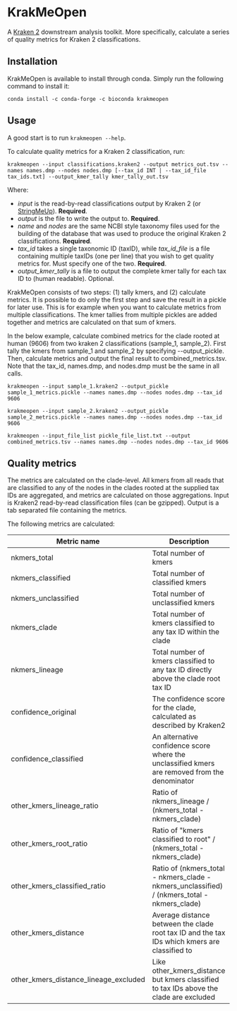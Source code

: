 # KrakMeOpen

A [Kraken 2] downstream analysis toolkit. More specifically, calculate a series of quality metrics for Kraken 2 classifications.

## Installation
KrakMeOpen is available to install through conda. Simply run the following command to install it:

`conda install -c conda-forge -c bioconda krakmeopen`

## Usage

A good start is to run `krakmeopen --help`.

To calculate quality metrics for a Kraken 2 classification, run:

`krakmeopen --input classifications.kraken2 --output metrics_out.tsv --names names.dmp --nodes nodes.dmp [--tax_id INT | --tax_id_file tax_ids.txt] --output_kmer_tally kmer_tally_out.tsv`

Where:
* _input_ is the read-by-read classifications output by Kraken 2 (or [StringMeUp]). **Required**.
* _output_ is the file to write the output to. **Required**.
* _name_ and _nodes_ are the same NCBI style taxonomy files used for the building of the database that was used to produce the original Kraken 2 classifications. **Required**.
* _tax_id_ takes a single taxonomic ID (taxID), while _tax_id_file_ is a file containing multiple taxIDs (one per line) that you wish to get quality metrics for.
Must specify one of the two. **Required**.
* _output_kmer_tally_ is a file to output the complete kmer tally for each tax ID to (human readable). Optional.

KrakMeOpen consists of two steps: (1) tally kmers, and (2) calculate metrics. It is possible to do only the first step and save the result in a pickle for later use. This is
for example when you want to calculate metrics from multiple classifications. The kmer tallies from multiple pickles are added together and metrics are calculated on that sum of kmers.

In the below example, calculate combined metrics for the clade rooted at human (9606) from two kraken 2 classifications (sample_1, sample_2). First tally the kmers from sample_1 and sample_2 by specifying --output_pickle. Then, calculate metrics and output the final result to combined_metrics.tsv. Note that the tax_id, names.dmp, and nodes.dmp must be the same in all calls.

`krakmeopen --input sample_1.kraken2 --output_pickle sample_1_metrics.pickle --names names.dmp --nodes nodes.dmp --tax_id 9606`

`krakmeopen --input sample_2.kraken2 --output_pickle sample_2_metrics.pickle --names names.dmp --nodes nodes.dmp --tax_id 9606`

`krakmeopen --input_file_list pickle_file_list.txt --output combined_metrics.tsv --names names.dmp --nodes nodes.dmp --tax_id 9606`

## Quality metrics

The metrics are calculated on the clade-level. All kmers from all reads that are classified to any of the nodes in the
clades rooted at the supplied tax IDs are aggregated, and metrics are calculated on those aggregations. Input is
Kraken2 read-by-read classification files (can be gzipped). Output is a tab separated file containing the metrics.

The following metrics are calculated:

| Metric name | Description |
|-------------|-------------|
| nkmers_total | Total number of kmers |
| nkmers_classified | Total number of classified kmers |
| nkmers_unclassified | Total number of unclassified kmers |
| nkmers_clade | Total number of kmers classified to any tax ID within the clade |
| nkmers_lineage | Total number of kmers classified to any tax ID directly above the clade root tax ID |
| confidence_original | The confidence score for the clade, calculated as described by Kraken2 |
| confidence_classified | An alternative confidence score where the unclassified kmers are removed from the denominator |
| other_kmers_lineage_ratio | Ratio of nkmers_lineage / (nkmers_total - nkmers_clade) |
| other_kmers_root_ratio | Ratio of "kmers classified to root" / (nkmers_total - nkmers_clade) |
| other_kmers_classified_ratio | Ratio of (nkmers_total - nkmers_clade - nkmers_unclassified) / (nkmers_total - nkmers_clade) |
| other_kmers_distance | Average distance between the clade root tax ID and the tax IDs which kmers are classified to |
| other_kmers_distance_lineage_excluded | Like other_kmers_distance but kmers classified to tax IDs above the clade are excluded |

[Kraken 2]: https://github.com/DerrickWood/kraken2
[StringMeUp]: https://github.com/danisven/stringmeup

